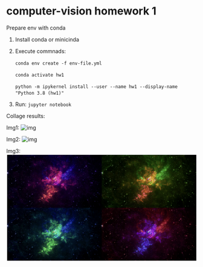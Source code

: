 # computer-vision homework 1

Prepare env with conda
1. Install conda or minicinda
2. Execute commnads:

    `conda env create -f env-file.yml`

    `conda activate hw1`
    
    `python -m ipykernel install --user --name hw1 --display-name "Python 3.8 (hw1)" `

3. Run: `jupyter notebook`

Collage results:

Img1:
![img](results/result1.png)

Img2:
![img](results/result2.png)

Img3:
![img](results/result3.png)